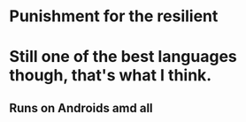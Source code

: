 # Punishment for the resilient
# Still one of the best languages though, that's what I think.
## Runs on Androids amd all